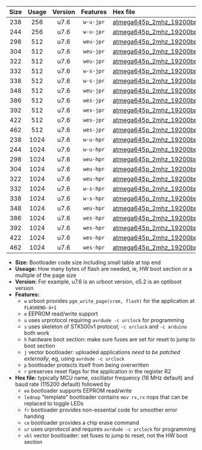 |Size|Usage|Version|Features|Hex file|
|:-:|:-:|:-:|:-:|:--|
|238|256|u7.6|`w-u-jpr`|[atmega645p_2mhz_19200bps_ur_vbl.hex](https://raw.githubusercontent.com/stefanrueger/urboot/main//atmega645p_2mhz_19200bps_ur_vbl.hex)|
|244|256|u7.6|`w-u-jpr`|[atmega645p_2mhz_19200bps_lednop_ur_vbl.hex](https://raw.githubusercontent.com/stefanrueger/urboot/main//atmega645p_2mhz_19200bps_lednop_ur_vbl.hex)|
|298|512|u7.6|`weu-jpr`|[atmega645p_2mhz_19200bps_ee_ur_vbl.hex](https://raw.githubusercontent.com/stefanrueger/urboot/main//atmega645p_2mhz_19200bps_ee_ur_vbl.hex)|
|304|512|u7.6|`weu-jpr`|[atmega645p_2mhz_19200bps_ee_lednop_ur_vbl.hex](https://raw.githubusercontent.com/stefanrueger/urboot/main//atmega645p_2mhz_19200bps_ee_lednop_ur_vbl.hex)|
|322|512|u7.6|`weu-jpr`|[atmega645p_2mhz_19200bps_ee_lednop_fr_ur_vbl.hex](https://raw.githubusercontent.com/stefanrueger/urboot/main//atmega645p_2mhz_19200bps_ee_lednop_fr_ur_vbl.hex)|
|332|512|u7.6|`w-s-jpr`|[atmega645p_2mhz_19200bps_vbl.hex](https://raw.githubusercontent.com/stefanrueger/urboot/main//atmega645p_2mhz_19200bps_vbl.hex)|
|338|512|u7.6|`w-s-jpr`|[atmega645p_2mhz_19200bps_lednop_vbl.hex](https://raw.githubusercontent.com/stefanrueger/urboot/main//atmega645p_2mhz_19200bps_lednop_vbl.hex)|
|348|512|u7.6|`weu-jpr`|[atmega645p_2mhz_19200bps_ee_lednop_fr_ce_ur_vbl.hex](https://raw.githubusercontent.com/stefanrueger/urboot/main//atmega645p_2mhz_19200bps_ee_lednop_fr_ce_ur_vbl.hex)|
|386|512|u7.6|`wes-jpr`|[atmega645p_2mhz_19200bps_ee_vbl.hex](https://raw.githubusercontent.com/stefanrueger/urboot/main//atmega645p_2mhz_19200bps_ee_vbl.hex)|
|392|512|u7.6|`wes-jpr`|[atmega645p_2mhz_19200bps_ee_lednop_vbl.hex](https://raw.githubusercontent.com/stefanrueger/urboot/main//atmega645p_2mhz_19200bps_ee_lednop_vbl.hex)|
|422|512|u7.6|`wes-jpr`|[atmega645p_2mhz_19200bps_ee_lednop_fr_vbl.hex](https://raw.githubusercontent.com/stefanrueger/urboot/main//atmega645p_2mhz_19200bps_ee_lednop_fr_vbl.hex)|
|462|512|u7.6|`wes-jpr`|[atmega645p_2mhz_19200bps_ee_lednop_fr_ce_vbl.hex](https://raw.githubusercontent.com/stefanrueger/urboot/main//atmega645p_2mhz_19200bps_ee_lednop_fr_ce_vbl.hex)|
|238|1024|u7.6|`w-u-hpr`|[atmega645p_2mhz_19200bps_ur.hex](https://raw.githubusercontent.com/stefanrueger/urboot/main//atmega645p_2mhz_19200bps_ur.hex)|
|244|1024|u7.6|`w-u-hpr`|[atmega645p_2mhz_19200bps_lednop_ur.hex](https://raw.githubusercontent.com/stefanrueger/urboot/main//atmega645p_2mhz_19200bps_lednop_ur.hex)|
|298|1024|u7.6|`weu-hpr`|[atmega645p_2mhz_19200bps_ee_ur.hex](https://raw.githubusercontent.com/stefanrueger/urboot/main//atmega645p_2mhz_19200bps_ee_ur.hex)|
|304|1024|u7.6|`weu-hpr`|[atmega645p_2mhz_19200bps_ee_lednop_ur.hex](https://raw.githubusercontent.com/stefanrueger/urboot/main//atmega645p_2mhz_19200bps_ee_lednop_ur.hex)|
|322|1024|u7.6|`weu-hpr`|[atmega645p_2mhz_19200bps_ee_lednop_fr_ur.hex](https://raw.githubusercontent.com/stefanrueger/urboot/main//atmega645p_2mhz_19200bps_ee_lednop_fr_ur.hex)|
|332|1024|u7.6|`w-s-hpr`|[atmega645p_2mhz_19200bps.hex](https://raw.githubusercontent.com/stefanrueger/urboot/main//atmega645p_2mhz_19200bps.hex)|
|338|1024|u7.6|`w-s-hpr`|[atmega645p_2mhz_19200bps_lednop.hex](https://raw.githubusercontent.com/stefanrueger/urboot/main//atmega645p_2mhz_19200bps_lednop.hex)|
|348|1024|u7.6|`weu-hpr`|[atmega645p_2mhz_19200bps_ee_lednop_fr_ce_ur.hex](https://raw.githubusercontent.com/stefanrueger/urboot/main//atmega645p_2mhz_19200bps_ee_lednop_fr_ce_ur.hex)|
|386|1024|u7.6|`wes-hpr`|[atmega645p_2mhz_19200bps_ee.hex](https://raw.githubusercontent.com/stefanrueger/urboot/main//atmega645p_2mhz_19200bps_ee.hex)|
|392|1024|u7.6|`wes-hpr`|[atmega645p_2mhz_19200bps_ee_lednop.hex](https://raw.githubusercontent.com/stefanrueger/urboot/main//atmega645p_2mhz_19200bps_ee_lednop.hex)|
|422|1024|u7.6|`wes-hpr`|[atmega645p_2mhz_19200bps_ee_lednop_fr.hex](https://raw.githubusercontent.com/stefanrueger/urboot/main//atmega645p_2mhz_19200bps_ee_lednop_fr.hex)|
|462|1024|u7.6|`wes-hpr`|[atmega645p_2mhz_19200bps_ee_lednop_fr_ce.hex](https://raw.githubusercontent.com/stefanrueger/urboot/main//atmega645p_2mhz_19200bps_ee_lednop_fr_ce.hex)|

- **Size:** Bootloader code size including small table at top end
- **Useage:** How many bytes of flash are needed, ie, HW boot section or a multiple of the page size
- **Version:** For example, u7.6 is an urboot version, o5.2 is an optiboot version
- **Features:**
  + `w` urboot provides `pgm_write_page(sram, flash)` for the application at `FLASHEND-4+1`
  + `e` EEPROM read/write support
  + `u` uses urprotocol requiring `avrdude -c urclock` for programming
  + `s` uses skeleton of STK500v1 protocol; `-c urclock` and `-c arduino` both work
  + `h` hardware boot section: make sure fuses are set for reset to jump to boot section
  + `j` vector bootloader: uploaded applications *need to be patched externally*, eg, using `avrdude -c urclock`
  + `p` bootloader protects itself from being overwritten
  + `r` preserves reset flags for the application in the register R2
- **Hex file:** typically MCU name, oscillator frequency (16 MHz default) and baud rate (115200 default) followed by
  + `ee` bootloader supports EEPROM read/write
  + `lednop` "template" bootloader contains `mov rx,rx` nops that can be replaced to toggle LEDs
  + `fr` bootloader provides non-essential code for smoother error handing
  + `ce` bootloader provides a chip erase command
  + `ur` uses urprotocol and requires `avrdude -c urclock` for programming
  + `vbl` vector bootloader: set fuses to jump to reset, not the HW boot section
